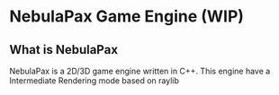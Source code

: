 # NebulaPax Game Engine (WIP)

## What is NebulaPax
NebulaPax is a 2D/3D game engine written in C++. This engine have a Intermediate Rendering mode based on raylib
